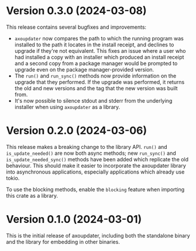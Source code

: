 # Version 0.3.0 (2024-03-08)

This release contains several bugfixes and improvements:

- `axoupdater` now compares the path to which the running program was installed to the path it locates in the install receipt, and declines to upgrade if they're not equivalent. This fixes an issue where a user who had installed a copy with an installer which produced an install receipt and a second copy from a package manager would be prompted to upgrade even on the package manager-provided version.
- The `run()` and `run_sync()` methods now provide information on the upgrade that they performed. If the upgrade was performed, it returns the old and new versions and the tag that the new version was built from.
- It's now possible to silence stdout and stderr from the underlying installer when using `axoupdater` as a library.

# Version 0.2.0 (2024-03-06)

This release makes a breaking change to the library API. `run()` and `is_update_needed()` are now both async methods; new `run_sync()` and `is_update_needed_sync()` methods have been added which replicate the old behaviour. This should make it easier to incorporate the axoupdater library into asynchronous applications, especially applications which already use tokio.

To use the blocking methods, enable the `blocking` feature when importing this crate as a library.

# Version 0.1.0 (2024-03-01)

This is the initial release of axoupdater, including both the standalone binary and the library for embedding in other binaries.
